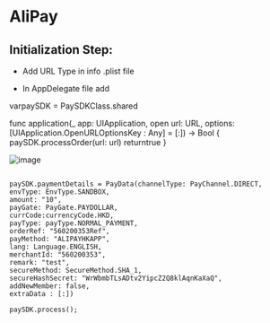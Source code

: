
# AliPay

## Initialization Step: 

* Add URL Type in info .plist file 

* In AppDelegate file add

varpaySDK = PaySDKClass.shared


func application(_ app: UIApplication, open url: URL, options: [UIApplication.OpenURLOptionsKey : Any] = [:]) -> Bool {
			paySDK.processOrder(url: url)
			returntrue
}

![image](https://user-images.githubusercontent.com/57220911/79874665-475a6c80-8406-11ea-9023-91ea84b50dac.png)



```

paySDK.paymentDetails = PayData(channelType: PayChannel.DIRECT,
envType: EnvType.SANDBOX,
amount: "10",
payGate: PayGate.PAYDOLLAR,
currCode:currencyCode.HKD,
payType: payType.NORMAL_PAYMENT,
orderRef: "560200353Ref",
payMethod: "ALIPAYHKAPP",
lang: Language.ENGLISH, 
merchantId: "560200353",
remark: "test",
secureMethod: SecureMethod.SHA_1,
secureHashSecret: "WrWbmbTLsADtv2YipcZ2Q8klAqnKaXaQ",
addNewMember: false,
extraData : [:])

paySDK.process();

```

